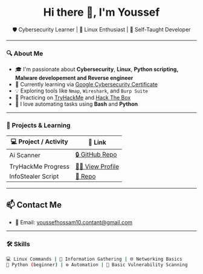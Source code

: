 <h1 align="center">Hi there 👋, I'm Youssef</h1>

<p align="center">
  🛡️ Cybersecurity Learner | 🐧 Linux Enthusiast | 🧠 Self-Taught Developer  
</p>

---

### 🔍 About Me

- 🎓 I'm passionate about **Cybersecurity**, **Linux**, **Python scripting, Malware developement and Reverse engineer**
- 🧰 Currently learning via [Google Cybersecurity Certificate](https://www.coursera.org/professional-certificates/google-cybersecurity)
- 💡 Exploring tools like `Nmap`, `Wireshark`, and `Burp Suite`
- 🌱 Practicing on [TryHackMe](https://tryhackme.com/) and [Hack The Box](https://www.hackthebox.com/)
- 🧪 I love automating tasks using **Bash** and **Python**

---

### 🚀 Projects & Learning

| 💻 Project / Activity | 🔗 Link |
|-----------------------|--------|
| Ai Scanner            | [🔒 GitHub Repo](https://github.com/CiND2R1/AI-Scanner-MRCX-OsVersion)  
| TryHackMe Progress    | [👨‍💻 View Profile](https://tryhackme.com/p/cind2r1)  
| InfoStealer Script    | [🐍 Repo](https://github.com/CiND2R1/InfoStealer-By-Me-Using-Pythom)

---

## 📫 Contact Me

- 📧 Email: youssefhossam10.contant@gmail.com

---

### 🛠️ Skills

```bash
💻 Linux Commands | 🔎 Information Gathering | 🌐 Networking Basics
🐍 Python (beginner) | ⚙️ Automation | 🔐 Basic Vulnerability Scanning
